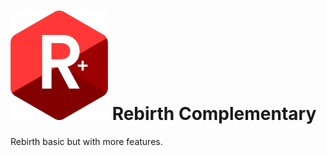 # ![Logo Rebirth Complementary](assets/logo_rebirth-1_resized.png) Rebirth Complementary
Rebirth basic but with more features.